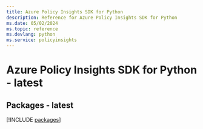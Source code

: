 ```yaml
---
title: Azure Policy Insights SDK for Python
description: Reference for Azure Policy Insights SDK for Python
ms.date: 05/02/2024
ms.topic: reference
ms.devlang: python
ms.service: policyinsights
---
```

# Azure Policy Insights SDK for Python - latest
## Packages - latest
[!INCLUDE [packages](policy-insights-index.md)]